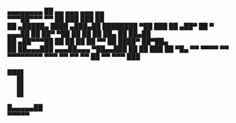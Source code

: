                                                                                
 ▄▄▄▄▄▄▄▄               ██           ▄▄            ▄▄▄  ▄▄▄            ▄▄      
 ▀▀▀██▀▀▀               ▀▀           ██            ███  ███            ██      
    ██      ▄█████▄   ████      ▄███▄██            ████████  ▀██  ███  ██ ▄██▀ 
    ██      ▀ ▄▄▄██     ██     ██▀  ▀██            ██ ██ ██   ██▄ ██   ██▄██   
    ██     ▄██▀▀▀██     ██     ██    ██            ██ ▀▀ ██    ████▀   ██▀██▄  
    ██     ██▄▄▄███  ▄▄▄██▄▄▄  ▀██▄▄███            ██    ██     ███    ██  ▀█▄ 
    ▀▀      ▀▀▀▀ ▀▀  ▀▀▀▀▀▀▀▀    ▀▀▀ ▀▀            ▀▀    ▀▀     ██     ▀▀   ▀▀▀
                                                              ███              
                                                                               
                                                                               
    ▄▄▄▄▄                                                                      
    ▀▀▀██                                                                      
       ██                                                                      
       ██                                                                      
       ██                                                                      
 █▄▄▄▄▄██                                                                      
  ▀▀▀▀▀                                                                        
                                                                               
